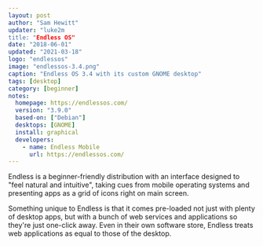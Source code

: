 ```yaml
---
layout: post
author: "Sam Hewitt"
updater: "luke2m
title: "Endless OS"
date: "2018-06-01"
updated: "2021-03-18"
logo: "endlessos"
image: "endlessos-3.4.png"
caption: "Endless OS 3.4 with its custom GNOME desktop"
tags: [desktop]
category: [beginner]
notes:
  homepage: https://endlessos.com/
  version: "3.9.0"
  based-on: ["Debian"]
  desktops: [GNOME]
  install: graphical
  developers:
    - name: Endless Mobile
      url: https://endlessos.com/
---
```


Endless is a beginner-friendly distribution with an interface designed to "feel natural and intuitive", taking cues from mobile operating systems and presenting apps as a grid of icons right on main screen.

Something unique to Endless is that it comes pre-loaded not just with plenty of desktop apps, but with a bunch of web services and applications so they're just one-click away. Even in their own software store, Endless treats web applications as equal to those of the desktop.

